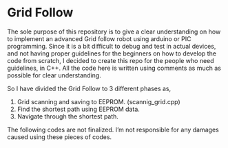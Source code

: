 # Grid Follow

The sole purpose of this repository is to give a clear understanding on how to implement an advanced Grid follow robot using arduino or PIC programming.
Since it is a bit difficult to debug and test in actual devices, and not having proper guidelines for the beginners on how to develop the code from scratch, I decided to create this repo for the people who need guidelines, in C++. All the code here is written using comments as much as possible for clear understanding.

So I have divided the Grid Follow to 3 different phases as,
1. Grid scanning and saving to EEPROM. (scannig_grid.cpp)
2. Find the shortest path using EEPROM data.
3. Navigate through the shortest path.


The following codes are not finalized. I’m not responsible for any damages caused using these pieces of codes.

